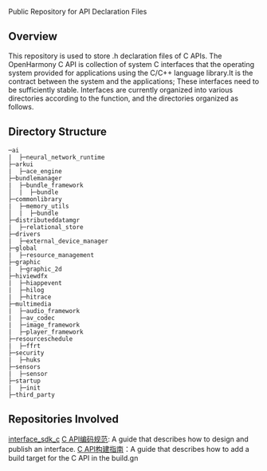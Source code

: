 Public Repository for API Declaration Files

## Overview

This repository is used to store .h declaration files of C APIs. The OpenHarmony C API is collection of system C interfaces that the operating system provided for applications using the C/C++ language library.It is the contract between the system and the applications; These interfaces need to be sufficiently stable. Interfaces are currently organized into various directories according to the function, and the directories organized as follows.

## Directory Structure

    ─ai
    |  ├─neural_network_runtime
    ├─arkui
    |  ├─ace_engine
    ├─bundlemanager
    |  ├─bundle_framework
    │  |  ├─bundle
    ├─commonlibrary
    |  ├─memory_utils
    │  |  ├─bundle
    ├─distributeddatamgr
    |  ├─relational_store
    ├─drivers
    |  ├─external_device_manager
    ├─global
    |  ├─resource_management
    ├─graphic
    |  ├─graphic_2d
    ├─hiviewdfx
    |  ├─hiappevent
    |  ├─hilog
    |  ├─hitrace
    ├─multimedia
    |  ├─audio_framework
    |  ├─av_codec
    |  ├─image_framework
    |  ├─player_framework
    ├─resourceschedule
    |  ├─ffrt
    ├─security
    |  ├─huks
    ├─sensors
    |  ├─sensor
    ├─startup
    |  ├─init
    ├─third_party
    

## Repositories Involved

[interface_sdk_c](https://gitee.com/openharmony-sig/interface_sdk_c/)
[C API编码规范](https://gitee.com/openharmony-sig/interface_sdk_c/blob/master/docs/capi_naming.md): A guide that describes how to design and publish an interface.
[C API构建指南](https://gitee.com/openharmony-sig/interface_sdk_c/blob/master/docs/howto_add.md)：A guide that describes how to add a build target for the C API in the build.gn